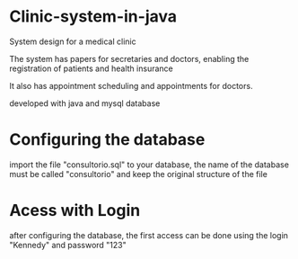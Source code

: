 # Clinic-system-in-java
System design for a medical clinic<p>
The system has papers for secretaries and doctors, enabling the registration of patients and health insurance<p>
It also has appointment scheduling and appointments for doctors.
<p>
developed with java and mysql database<p>

# Configuring the database

import the file "consultorio.sql" to your database, the name of the database must be called "consultorio" and keep the original structure of the file<p>

# Acess with Login

after configuring the database, the first access can be done using the login "Kennedy" and password "123"
